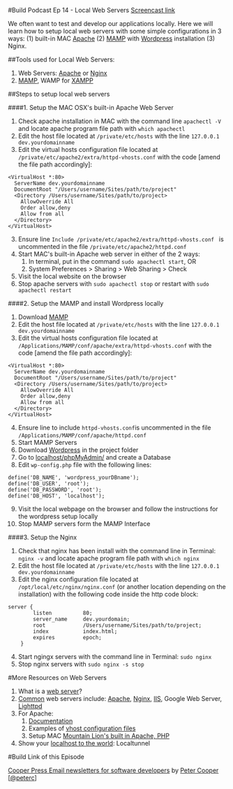 #Build Podcast Ep 14 - Local Web Servers
[Screencast link ](http://build-podcast.com/local-web-servers/)

We often want to test and develop our applications locally. Here we will learn how to setup local web servers with some simple configurations in 3 ways: (1) built-in MAC [Apache](http://httpd.apache.org/) (2) [MAMP](http://www.mamp.info/en/index.html) with [Wordpress](http://wordpress.org/) installation (3) Nginx.


##Tools used for Local Web Servers:

1. Web Servers: [Apache](http://httpd.apache.org/) or [Nginx](http://nginx.org/)
2. [MAMP](http://www.mamp.info/en/index.html), WAMP for [XAMPP](http://www.apachefriends.org/en/xampp.html)

##Steps to setup local web servers

####1. Setup the MAC OSX's built-in Apache Web Server

1. Check apache installation in MAC with the command line `apachectl -V` and locate apache program file path with `which apachectl`
1. Edit the host file located at `/private/etc/hosts` with the line `127.0.0.1    dev.yourdomainname`
2. Edit the virtual hosts configuration file located at `/private/etc/apache2/extra/httpd-vhosts.conf` with the code [amend the file path accordingly]:

```
<VirtualHost *:80>
  ServerName dev.yourdomainname
  DocumentRoot "/Users/username/Sites/path/to/project"
  <Directory /Users/username/Sites/path/to/project>
    AllowOverride All
    Order allow,deny
    Allow from all
  </Directory>
</VirtualHost>
```
3. Ensure line `Include /private/etc/apache2/extra/httpd-vhosts.conf
` is uncommented in the file `/private/etc/apache2/httpd.conf`
4. Start MAC's built-in Apache web server in either of the 2 ways:
    1. In terminal, put in the command `sudo apachectl start`, OR
    2. System Preferences > Sharing > Web Sharing > Check
5. Visit the local website on the browser
6. Stop apache servers with `sudo apachectl stop` or restart with `sudo apachectl restart`

####2. Setup the MAMP and install Wordpress locally

1. Download [MAMP](http://www.mamp.info/en/index.html)
2. Edit the host file located at `/private/etc/hosts` with the line `127.0.0.1    dev.yourdomainname`
3. Edit the virtual hosts configuration file located at `/Applications/MAMP/conf/apache/extra/httpd-vhosts.conf` with the code [amend the file path accordingly]:

```
<VirtualHost *:80>
  ServerName dev.yourdomainname
  DocumentRoot "/Users/username/Sites/path/to/project"
  <Directory /Users/username/Sites/path/to/project>
    AllowOverride All
    Order allow,deny
    Allow from all
  </Directory>
</VirtualHost>
```
4. Ensure line to include `httpd-vhosts.conf`is uncommented in the file `/Applications/MAMP/conf/apache/httpd.conf`
5. Start MAMP Servers
6. Download [Wordpress](http://wordpress.org/) in the project folder
7. Go to [localhost/phpMyAdmin/](http://localhost/phpMyAdmin/) and create a Database
8. Edit `wp-config.php` file with the following lines:

```
define('DB_NAME', 'wordpress_yourDBname');
define('DB_USER', 'root');
define('DB_PASSWORD', 'root');
define('DB_HOST', 'localhost');
```
9. Visit the local webpage on the browser and follow the instructions for the wordpress setup locally
10. Stop MAMP servers form the MAMP Interface

####3. Setup the Nginx

1. Check that nginx has been install with the command line in Terminal: `nginx -v` and locate apache program file path with `which nginx`
2. Edit the host file located at `/private/etc/hosts` with the line `127.0.0.1    dev.yourdomainname`
3. Edit the nginx configuration file located at `/opt/local/etc/nginx/nginx.conf` (or another location depending on the installation) with the following code inside the http code block:

```
server {
        listen          80;
        server_name     dev.yourdomain;
        root            /Users/username/Sites/path/to/project;
        index           index.html;
        expires         epoch;
    }
```
4. Start ngingx servers with the command line in Terminal: `sudo nginx`
5. Stop nginx servers with `sudo nginx -s stop`



#More Resources on Web Servers

1. What is a [web server](http://en.wikipedia.org/wiki/Web_server)?
2. [Common](http://royal.pingdom.com/2012/05/22/75-percent-top-10k-websites-served-by-open-source-software/) web servers include: [Apache](http://httpd.apache.org/), [Nginx](http://nginx.org/), [IIS](http://www.iis.net/), Google Web Server, [Lighttpd](http://www.lighttpd.net/)
2. For Apache:
    1. [Documentation](http://httpd.apache.org/docs/)
    2. Examples of [vhost configuration files](http://httpd.apache.org/docs/2.2/vhosts/)
    3. Setup MAC [Mountain Lion's built in Apache, PHP](http://damianoferrari.com/set-up-apache-and-php-on-os-x-10-8-mountain-lion/)
3. Show your [localhost to the world](http://progrium.com/localtunnel/): Localtunnel

#Build Link of this Episode

[Cooper Press Email newsletters for software developers](https://cooperpress.com/) by [Peter Cooper](http://peterc.org/) [[@peterc](https://twitter.com/peterc)]